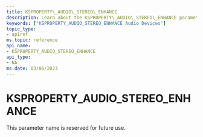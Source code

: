 ```yaml
---
title: KSPROPERTY\_AUDIO\_STEREO\_ENHANCE
description: Learn about the KSPROPERTY\_AUDIO\_STEREO\_ENHANCE parameter. This parameter name is reserved for future use.
keywords: ["KSPROPERTY_AUDIO_STEREO_ENHANCE Audio Devices"]
topic_type:
- apiref
ms.topic: reference
api_name:
- KSPROPERTY_AUDIO_STEREO_ENHANCE
api_type:
- NA
ms.date: 03/06/2023
---
```



# KSPROPERTY\_AUDIO\_STEREO\_ENHANCE


This parameter name is reserved for future use.

 

 





